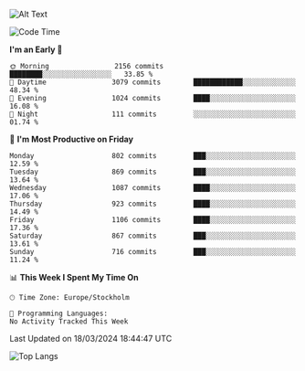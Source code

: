 ![Alt Text](https://media.tenor.com/3Gehha8RO-sAAAAC/goose-dance.gif)

<!--START_SECTION:waka-->
![Code Time](http://img.shields.io/badge/Code%20Time-9%20hrs%2015%20mins-blue)

**I'm an Early 🐤** 

```text
🌞 Morning                2156 commits        ████████░░░░░░░░░░░░░░░░░   33.85 % 
🌆 Daytime                3079 commits        ████████████░░░░░░░░░░░░░   48.34 % 
🌃 Evening                1024 commits        ████░░░░░░░░░░░░░░░░░░░░░   16.08 % 
🌙 Night                  111 commits         ░░░░░░░░░░░░░░░░░░░░░░░░░   01.74 % 
```
📅 **I'm Most Productive on Friday** 

```text
Monday                   802 commits         ███░░░░░░░░░░░░░░░░░░░░░░   12.59 % 
Tuesday                  869 commits         ███░░░░░░░░░░░░░░░░░░░░░░   13.64 % 
Wednesday                1087 commits        ████░░░░░░░░░░░░░░░░░░░░░   17.06 % 
Thursday                 923 commits         ████░░░░░░░░░░░░░░░░░░░░░   14.49 % 
Friday                   1106 commits        ████░░░░░░░░░░░░░░░░░░░░░   17.36 % 
Saturday                 867 commits         ███░░░░░░░░░░░░░░░░░░░░░░   13.61 % 
Sunday                   716 commits         ███░░░░░░░░░░░░░░░░░░░░░░   11.24 % 
```


📊 **This Week I Spent My Time On** 

```text
🕑︎ Time Zone: Europe/Stockholm

💬 Programming Languages: 
No Activity Tracked This Week
```


 Last Updated on 18/03/2024 18:44:47 UTC
<!--END_SECTION:waka-->

![Top Langs](https://github-readme-stats-rose-phi.vercel.app/api/top-langs/?username=jxncted\&layout=compact&hide=c,assembly,jupyter%20notebook)
